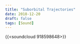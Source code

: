 ```yaml
---
title: "Suborbital Trajectories"
date: 2018-12-20
draft: false
tags: [Sound]
---
```

{{<soundcloud 918598648>}}
